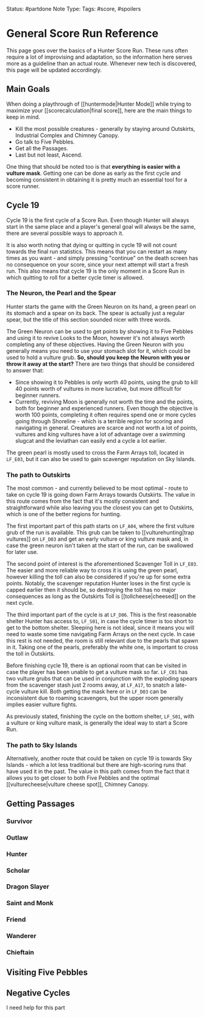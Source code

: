 Status: #partdone
Note Type: 
Tags: #score, #spoilers 

# General Score Run Reference
This page goes over the basics of a Hunter Score Run. These runs often require a lot of improvising and adaptation, so the information here serves more as a guideline than an actual route. Whenever new tech is discovered, this page will be updated accordingly.

## Main Goals
When doing a playthrough of [[huntermode|Hunter Mode]] while trying to maximize your [[scorecalculation|final score]], here are the main things to keep in mind.
- Kill the most possible creatures - generally by staying around Outskirts, Industrial Complex and Chimney Canopy.
- Go talk to Five Pebbles.
- Get all the Passages.
- Last but not least, Ascend.

One thing that should be noted too is that **everything is easier with a vulture mask**. Getting one can be done as early as the first cycle and becoming consistent in obtaining it is pretty much an essential tool for a score runner.

## Cycle 19
Cycle 19 is the first cycle of a Score Run. Even though Hunter will always start in the same place and a player's general goal will always be the same, there are several possible ways to approach it. 

It is also worth noting that dying or quitting in cycle 19 will not count towards the final run statistics. This means that you can restart as many times as you want - and simply pressing "continue" on the death screen has no consequence on your score, since your next attempt will start a fresh run. This also means that cycle 19 is the only moment in a Score Run in which quitting to roll for a better cycle timer is allowed.

### The Neuron, the Pearl and the Spear
Hunter starts the game with the Green Neuron on its hand, a green pearl on its stomach and a spear on its back. The spear is actually just a regular spear, but the title of this section sounded nicer with three words.

The Green Neuron can be used to get points by showing it to Five Pebbles and using it to revive Looks to the Moon, however it's not always worth completing any of these objectives. Having the Green Neuron with you generally means you need to use your stomach slot for it, which could be used to hold a vulture grub. **So, should you keep the Neuron with you or throw it away at the start?** There are two things that should be considered to answer that:
- Since showing it to Pebbles is only worth 40 points, using the grub to kill 40 points worth of vultures in more lucrative, but more difficult for beginner runners.
- Currently, reviving Moon is generally not worth the time and the points, both for beginner and experienced runners. Even though the objective is worth 100 points, completing it often requires spend one or more cycles going through Shoreline - which is a terrible region for scoring and navigating in general. Creatures are scarce and not worth a lot of points, vultures and king vultures have a lot of advantage over a swimming slugcat and the leviathan can easily end a cycle a lot earlier.

The green pearl is mostly used to cross the Farm Arrays toll, located in `LF_E03`, but it can also be used to gain scavenger reputation on Sky Islands.

### The path to Outskirts
The most common - and currently believed to be most optimal - route to take on cycle 19 is going down Farm Arrays towards Outskirts. The value in this route comes from the fact that it's mostly consistent and straightforward while also leaving you the closest you can get to Outskirts, which is one of the better regions for hunting.

The first important part of this path starts on `LF_A04`, where the first vulture grub of the run is available. This grub can be taken to [[vulturehunting|trap vultures]] on `LF_D03` and get an early vulture or king vulture mask and, in case the green neuron isn't taken at the start of the run, can be swallowed for later use.

The second point of interest is the aforementioned Scavenger Toll in `LF_E03`. The easier and more reliable way to cross it is using the green pearl, however killing the toll can also be considered if you're up for some extra points. Notably, the scavenger reputation Hunter loses in the first cycle is capped earlier then it should be, so destroying the toll has no major consequences as long as the Outskirts Toll is [[tollcheese|cheesed]] on the next cycle.

The third important part of the cycle is at `LF_D06`. This is the first reasonable shelter Hunter has access to, `LF_S01`, in case the cycle timer is too short to get to the bottom shelter. Sleeping here is not ideal, since it means you will need to waste some time navigating Farm Arrays on the next cycle. In case this rest is not needed, the room is still relevant due to the pearls that spawn in it. Taking one of the pearls, preferably the white one, is important to cross the toll in Outskirts.

Before finishing cycle 19, there is an optional room that can be visited in case the player has been unable to get a vulture mask so far. `LF_C01` has two vulture grubs that can be used in conjunction with the exploding spears from the scavenger stash just 2 rooms away, at `LF_A17`, to snatch a late-cycle vulture kill. Both getting the mask here or in `LF_D03` can be inconsistent due to roaming scavengers, but the upper room generally implies easier vulture fights.

As previously stated, finishing the cycle on the bottom shelter, `LF_S01`, with a vulture or king vulture mask, is generally the ideal way to start a Score Run.

### The path to Sky Islands
Alternatively, another route that could be taken on cycle 19 is towards Sky Islands - which a lot less traditional but there are high-scoring runs that have used it in the past. The value in this path comes from the fact that it allows you to get closer to both Five Pebbles and the optimal [[vulturecheese|vulture cheese spot]], Chimney Canopy.

## Getting Passages
### Survivor
### Outlaw
### Hunter
### Scholar
### Dragon Slayer
### Saint and Monk
### Friend
### Wanderer
### Chieftain
## Visiting Five Pebbles
## Negative Cycles
I need help for this part